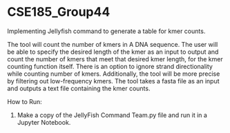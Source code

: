 # CSE185_Group44
Implementing Jellyfish command to generate a table for kmer counts.

The tool will count the number of kmers in A DNA sequence. The user will be able to specify the desired length of the kmer as an  input to  output and count the number of kmers that meet that desired kmer length, for the kmer counting function itself. There is an option to ignore strand directionality while counting number of kmers. Additionally, the tool will be more precise by filtering out low-frequency kmers. The tool takes a fasta file as an input and outputs a text file containing the kmer counts.


How to Run:
1) Make a copy of the JellyFish Command Team.py file and run it in a Jupyter Notebook.

